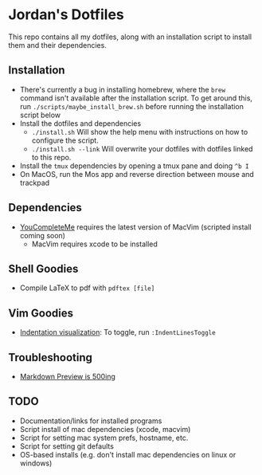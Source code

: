 # Jordan's Dotfiles
This repo contains all my dotfiles, along with an installation script to install
them and their dependencies.

## Installation
- There's currently a bug in installing homebrew, where the `brew` command isn't
  available after the installation script. To get around this, run
  `./scripts/maybe_install_brew.sh` before running the installation script below
- Install the dotfiles and dependencies
  - `./install.sh` Will show the help menu with instructions on how to configure the script.
  - `./install.sh --link` Will overwrite your dotfiles with dotfiles linked to this repo.
- Install the `tmux` dependencies by opening a tmux pane and doing `^b I`
- On MacOS, run the Mos app and reverse direction between mouse and trackpad

## Dependencies
- [YouCompleteMe](https://github.com/Valloric/YouCompleteMe) requires the latest version of MacVim (scripted install coming soon)
  - MacVim requires xcode to be installed

## Shell Goodies
- Compile LaTeX to pdf with `pdftex [file]`

## Vim Goodies
- [Indentation visualization](https://github.com/Yggdroot/indentLine): To toggle, run `:IndentLinesToggle`

## Troubleshooting
- [Markdown Preview is 500ing](https://github.com/joeyespo/grip/issues/262)

## TODO
- Documentation/links for installed programs
- Script install of mac dependencies (xcode, macvim)
- Script for setting mac system prefs, hostname, etc.
- Script for setting git defaults
- OS-based installs (e.g. don't install mac dependencies on linux or windows)
